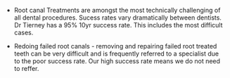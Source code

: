 
+ Root canal Treatments are amongst the most technically challenging of all dental procedures. Sucess rates vary dramatically between dentists. Dr Tierney has a 95% 10yr success rate. This includes the most difficult cases.

+ Redoing failed root canals - removing and repairing failed root treated teeth can be very difficult and is frequently referred to a specialist due to the poor success rate. Our high success rate means we do not need to reffer.

